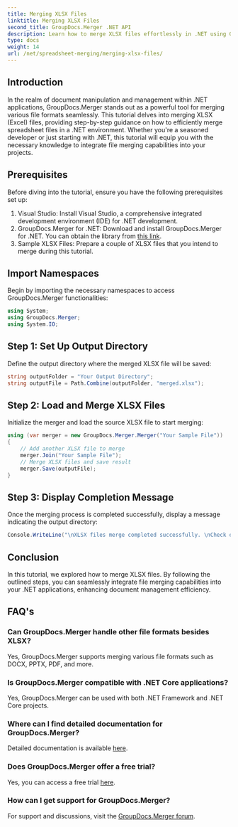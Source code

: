 ```yaml
---
title: Merging XLSX Files
linktitle: Merging XLSX Files
second_title: GroupDocs.Merger .NET API
description: Learn how to merge XLSX files effortlessly in .NET using GroupDocs.Merger. Follow this step-by-step tutorial for seamless document management.
type: docs
weight: 14
url: /net/spreadsheet-merging/merging-xlsx-files/
---
```

## Introduction
In the realm of document manipulation and management within .NET applications, GroupDocs.Merger stands out as a powerful tool for merging various file formats seamlessly. This tutorial delves into merging XLSX (Excel) files, providing step-by-step guidance on how to efficiently merge spreadsheet files in a .NET environment. Whether you're a seasoned developer or just starting with .NET, this tutorial will equip you with the necessary knowledge to integrate file merging capabilities into your projects.
## Prerequisites
Before diving into the tutorial, ensure you have the following prerequisites set up:
1. Visual Studio: Install Visual Studio, a comprehensive integrated development environment (IDE) for .NET development.
2. GroupDocs.Merger for .NET: Download and install GroupDocs.Merger for .NET. You can obtain the library from [this link](https://releases.groupdocs.com/merger/net/).
3. Sample XLSX Files: Prepare a couple of XLSX files that you intend to merge during this tutorial.

## Import Namespaces
Begin by importing the necessary namespaces to access GroupDocs.Merger functionalities:
```csharp
using System; 
using GroupDocs.Merger;
using System.IO;
```
## Step 1: Set Up Output Directory
Define the output directory where the merged XLSX file will be saved:
```csharp
string outputFolder = "Your Output Directory";
string outputFile = Path.Combine(outputFolder, "merged.xlsx");
```
## Step 2: Load and Merge XLSX Files
Initialize the merger and load the source XLSX file to start merging:
```csharp
using (var merger = new GroupDocs.Merger.Merger("Your Sample File"))
{
    // Add another XLSX file to merge
    merger.Join("Your Sample File");
    // Merge XLSX files and save result
    merger.Save(outputFile);
}
```
## Step 3: Display Completion Message
Once the merging process is completed successfully, display a message indicating the output directory:
```csharp
Console.WriteLine("\nXLSX files merge completed successfully. \nCheck output in {0}", outputFolder);
```

## Conclusion
In this tutorial, we explored how to merge XLSX files. By following the outlined steps, you can seamlessly integrate file merging capabilities into your .NET applications, enhancing document management efficiency.

## FAQ's
### Can GroupDocs.Merger handle other file formats besides XLSX?
Yes, GroupDocs.Merger supports merging various file formats such as DOCX, PPTX, PDF, and more.
### Is GroupDocs.Merger compatible with .NET Core applications?
Yes, GroupDocs.Merger can be used with both .NET Framework and .NET Core projects.
### Where can I find detailed documentation for GroupDocs.Merger?
Detailed documentation is available [here](https://reference.groupdocs.com/merger/net/).
### Does GroupDocs.Merger offer a free trial?
Yes, you can access a free trial [here](https://releases.groupdocs.com/).
### How can I get support for GroupDocs.Merger?
For support and discussions, visit the [GroupDocs.Merger forum](https://forum.groupdocs.com/c/merger/32).

